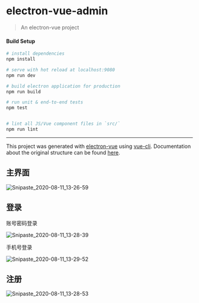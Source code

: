 # electron-vue-admin

> An electron-vue project

#### Build Setup

``` bash
# install dependencies
npm install

# serve with hot reload at localhost:9080
npm run dev

# build electron application for production
npm run build

# run unit & end-to-end tests
npm test


# lint all JS/Vue component files in `src/`
npm run lint

```

---

This project was generated with [electron-vue](https://github.com/SimulatedGREG/electron-vue) using [vue-cli](https://github.com/vuejs/vue-cli). Documentation about the original structure can be found [here](https://simulatedgreg.gitbooks.io/electron-vue/content/index.html).

## 主界面

![Snipaste_2020-08-11_13-26-59](E:\learn\0electron_learn\electron-vue-admin\mdpictures\Snipaste_2020-08-11_13-26-59.png)



## 登录

账号密码登录

![Snipaste_2020-08-11_13-28-39](E:\learn\0electron_learn\electron-vue-admin\mdpictures\Snipaste_2020-08-11_13-28-39.png)

手机号登录

![Snipaste_2020-08-11_13-29-52](E:\learn\0electron_learn\electron-vue-admin\mdpictures\Snipaste_2020-08-11_13-29-52.png)





## 注册

![Snipaste_2020-08-11_13-28-53](E:\learn\0electron_learn\electron-vue-admin\mdpictures\Snipaste_2020-08-11_13-28-53.png)